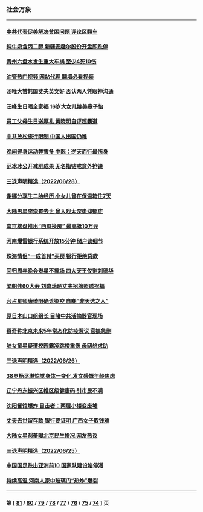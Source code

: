 ### 社会万象
---
#### [中共代表促美解决贫困问题 评论区翻车](../../pages/ncid282/n13770656.md?07010045) 
#### [纯牛奶含丙二醇 新疆麦趣尔股价开盘即跌停](../../pages/ncid282/n13770549.md?07010045) 
#### [贵州六盘水发生重大车祸 至少4死10伤](../../pages/ncid282/n13770624.md?07010045) 
#### [油管热门视频 网站代理 翻墙必看视频](http://209.222.30.114:81/youtube.html?07010045)
#### [汤唯大赞韩国丈夫英文好 否认两人凭眼神沟通](../../pages/ncid282/n13770261.md?07010045) 
#### [汪峰生日晒全家福 16岁大女儿媲美章子怡](../../pages/ncid282/n13770170.md?07010045) 
#### [员工父母生日送厚礼 黄晓明自评超霸道](../../pages/ncid282/n13770227.md?07010045) 
#### [中共放松旅行限制 中国人出国仍难](../../pages/ncid282/n13770135.md?07010045) 
#### [晚间健身运动弊害多 中医：逆天而行最伤身](../../pages/ncid282/n13770133.md?07010045) 
#### [范冰冰公开减肥成果 无名指钻戒意外抢镜](../../pages/ncid282/n13769524.md?07010045) 
#### [三退声明精选（2022/06/28）](../../pages/ncid282/n13769699.md?07010045) 
#### [谢娜分享生二胎经历 小女儿曾在保温箱住7天](../../pages/ncid282/n13769496.md?07010045) 
#### [大陆男星李崇霄去世 曾入戏太深患抑郁症](../../pages/ncid282/n13769452.md?07010045) 
#### [南京楼盘推出“西瓜换房” 最高抵10万元](../../pages/ncid282/n13769154.md?07010045) 
#### [河南爆雷银行系统开放15分钟 储户谈细节](../../pages/ncid282/n13769012.md?07010045) 
#### [珠海情侣“一成首付”买房 银行拒绝贷款](../../pages/ncid282/n13768958.md?07010045) 
#### [回归周年晚会港星不捧场 四大天王仅剩刘德华](../../pages/ncid282/n13768760.md?07010045) 
#### [梁朝伟60大寿 刘嘉玲晒丈夫招牌照送祝福](../../pages/ncid282/n13768712.md?07010045) 
#### [台占星师唐绮阳确诊染疫 自嘲“非天选之人”](../../pages/ncid282/n13768694.md?07010045) 
#### [原日本山口组组长 目睹中共活摘器官现场](../../pages/ncid282/n13767360.md?07010045) 
#### [蔡奇称北京未来5年常态化防疫惹议 官媒急删](../../pages/ncid282/n13768413.md?07010045) 
#### [陆女童星疑遭校园霸凌跳楼重伤 母网络求助](../../pages/ncid282/n13768304.md?07010045) 
#### [三退声明精选（2022/06/26）](../../pages/ncid282/n13768117.md?07010045) 
#### [38岁杨丞琳惊觉身体一变化 发文感慨年龄焦虑](../../pages/ncid282/n13767933.md?07010045) 
#### [辽宁丹东振兴区推区级健康码 引市民不满](../../pages/ncid282/n13767836.md?07010045) 
#### [沈阳餐馆爆炸 目击者：两层小楼变废墟](../../pages/ncid282/n13767732.md?07010045) 
#### [丈夫去世留存款 银行要证明 广西女子取钱难](../../pages/ncid282/n13767637.md?07010045) 
#### [大陆女星郝蕾曝北京民生惨况 网友热议](../../pages/ncid282/n13767443.md?07010045) 
#### [三退声明精选（2022/06/25）](../../pages/ncid282/n13767560.md?07010045) 
#### [中国国足跌出亚洲前10 国家队建设陷停滞](../../pages/ncid282/n13767456.md?07010045) 
#### [持续高温 河南人家中玻璃门“热炸”爆裂](../../pages/ncid282/n13767280.md?07010045) 

---
#### 第 [ [81](./81.md?07010045) / [80](./80.md?07010045) / [79](./79.md?07010045) / [78](./78.md?07010045) / [77](./77.md?07010045) / [76](./76.md?07010045) / [75](./75.md?07010045) / [74](./74.md?07010045) ] 页

